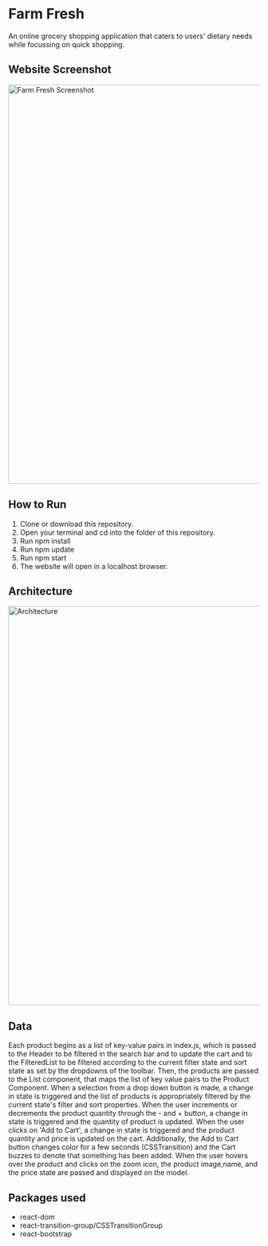 # Farm Fresh
An online grocery shopping application that caters to users' dietary needs while focussing on quick shopping.

<h2> Website Screenshot </h2>
<img src="https://res.cloudinary.com/soma/image/upload/v1607123353/ss_odfi1w.png" width = "800" alt = "Farm Fresh Screenshot">

<p> </p>

<h2> <strong> How to Run </strong> </h2>
<ol>
  <li>  Clone or download this repository. </li>
<li> Open your terminal and cd into the folder of this repository. </li>
<li> Run npm install </li>
<li> Run npm update </li>
<li> Run npm start </li>
<li> The website will open in a localhost browser. </li>
</ol>

<p> </p>
<h2> Architecture </h2>

<img src="https://res.cloudinary.com/soma/image/upload/v1607127324/arch_ieuvmt.png" width = "800" alt = "Architecture">

<p> </p>

<h2> Data </h2>

Each product begins as a list of key-value pairs in index.js, which is passed to the Header to be filtered in the search bar and to update the cart and to the FilteredList to be filtered according to the current filter state and sort state as set by the dropdowns of the toolbar.
Then, the products are passed to the List component, that maps the list of key value pairs to the Product Component.
When a selection from a drop down button is made, a change in state is triggered and the list of products is appropriately filtered by the current state's filter and sort properties.
When the user increments or decrements the product quantity through the - and + button, a change in state is triggered and the quantity of product is updated.
When the user clicks on 'Add to Cart', a change in state is triggered and the product quantity and price is updated on the cart. Additionally, the Add to Cart button changes color for a few seconds (CSSTransition) and the Cart buzzes to denote that something has been added.
When the user hovers over the product and clicks on the zoom icon, the product image,name, and the price state are passed and displayed on the model.


<h2> Packages used </h2>

<ul>
  <li> react-dom</li>
  <li> react-transition-group/CSSTransitionGroup </li>
  <li> react-bootstrap </li>
  </ul>


